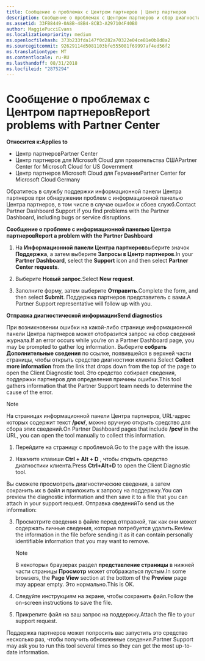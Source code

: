 ```yaml
---
title: Сообщение о проблемах с Центром партнеров | Центр партнеров
description: Сообщение о проблемах с Центром партнеров и сбор диагностической информации для сотрудников службы поддержки.
ms.assetid: 33FB8449-0A8B-48B4-8CB3-A297104F40B0
author: MaggiePucciEvans
ms.localizationpriority: medium
ms.openlocfilehash: 373b233fda147f0d282a70322e04ce81e0b8d8a2
ms.sourcegitcommit: 92629114d5081103bfe555081f69997af4ed56f2
ms.translationtype: MT
ms.contentlocale: ru-RU
ms.lasthandoff: 08/31/2018
ms.locfileid: "2875294"
---
```

# <a name="report-problems-with-partner-center"></a><span data-ttu-id="eced3-103">Сообщение о проблемах с Центром партнеров</span><span class="sxs-lookup"><span data-stu-id="eced3-103">Report problems with Partner Center</span></span>

**<span data-ttu-id="eced3-104">Относится к:</span><span class="sxs-lookup"><span data-stu-id="eced3-104">Applies to</span></span>**

-  <span data-ttu-id="eced3-105">Центр партнеров</span><span class="sxs-lookup"><span data-stu-id="eced3-105">Partner Center</span></span>
-  <span data-ttu-id="eced3-106">Центр партнеров для Microsoft Cloud для правительства США</span><span class="sxs-lookup"><span data-stu-id="eced3-106">Partner Center for Microsoft Cloud for US Government</span></span>
-  <span data-ttu-id="eced3-107">Центр партнеров Microsoft Cloud для Германии</span><span class="sxs-lookup"><span data-stu-id="eced3-107">Partner Center for Microsoft Cloud Germany</span></span>

<span data-ttu-id="eced3-108">Обратитесь в службу поддержки информационной панели Центра партнеров при обнаружении проблем с информационной панелью Центра партнеров, в том числе в случае ошибок и сбоев служб.</span><span class="sxs-lookup"><span data-stu-id="eced3-108">Contact Partner Dashboard Support if you find problems with the Partner Dashboard, including bugs or service disruptions.</span></span>

**<span data-ttu-id="eced3-109">Сообщение о проблеме с информационной панелью Центра партнеров</span><span class="sxs-lookup"><span data-stu-id="eced3-109">Report a problem with the Partner Dashboard</span></span>**

1.  <span data-ttu-id="eced3-110">На **Информационной панели Центра партнеров**выберите значок **Поддержка**, а затем выберите **Запросы в Центр партнеров**.</span><span class="sxs-lookup"><span data-stu-id="eced3-110">In your **Partner Dashboard**, select the **Support** icon and then select **Partner Center requests**.</span></span>

2.  <span data-ttu-id="eced3-111">Выберите **Новый запрос**.</span><span class="sxs-lookup"><span data-stu-id="eced3-111">Select **New request**.</span></span>

3.  <span data-ttu-id="eced3-112">Заполните форму, затем выберите **Отправить**.</span><span class="sxs-lookup"><span data-stu-id="eced3-112">Complete the form, and then select **Submit**.</span></span> <span data-ttu-id="eced3-113">Поддержка партнеров представитель с вами.</span><span class="sxs-lookup"><span data-stu-id="eced3-113">A Partner Support representative will follow up with you.</span></span>

**<span data-ttu-id="eced3-114">Отправка диагностической информации</span><span class="sxs-lookup"><span data-stu-id="eced3-114">Send diagnostics</span></span>**

<span data-ttu-id="eced3-115">При возникновении ошибки на какой-либо странице информационной панели Центра партнеров может отобразится запрос на сбор сведений журнала.</span><span class="sxs-lookup"><span data-stu-id="eced3-115">If an error occurs while you’re on a Partner Dashboard page, you may be prompted to gather log information.</span></span> <span data-ttu-id="eced3-116">Выберите **собрать Дополнительные сведения** по ссылке, появившейся в верхней части страницы, чтобы открыть средство диагностики клиента.</span><span class="sxs-lookup"><span data-stu-id="eced3-116">Select **Collect more information** from the link that drops down from the top of the page to open the Client Diagnostic tool.</span></span> <span data-ttu-id="eced3-117">Это средство собирает сведения, поддержки партнеров для определения причины ошибки.</span><span class="sxs-lookup"><span data-stu-id="eced3-117">This tool gathers information that the Partner Support team needs to determine the cause of the error.</span></span> 

>[!NOTE]
><span data-ttu-id="eced3-118">На страницах информационной панели Центра партнеров, URL-адрес которых содержит текст **/pcv/**, можно вручную открыть средство для сбора этих сведений.</span><span class="sxs-lookup"><span data-stu-id="eced3-118">On Partner Dashboard pages that include **/pcv/** in the URL, you can open the tool manually to collect this information.</span></span>

1.  <span data-ttu-id="eced3-119">Перейдите на страницу с проблемой.</span><span class="sxs-lookup"><span data-stu-id="eced3-119">Go to the page with the issue.</span></span>

2.  <span data-ttu-id="eced3-120">Нажмите клавиши **Ctrl + Alt + D** , чтобы открыть средство диагностики клиента.</span><span class="sxs-lookup"><span data-stu-id="eced3-120">Press **Ctrl+Alt+D** to open the Client Diagnostic tool.</span></span>

<span data-ttu-id="eced3-121">Вы сможете просмотреть диагностические сведения, а затем сохранить их в файл и приложить к запросу на поддержку.</span><span class="sxs-lookup"><span data-stu-id="eced3-121">You can preview the diagnostic information and then save it to a file that you can attach in your support request.</span></span> <span data-ttu-id="eced3-122">Отправка сведений</span><span class="sxs-lookup"><span data-stu-id="eced3-122">To send us the information:</span></span>

3.  <span data-ttu-id="eced3-123">Просмотрите сведения в файле перед отправкой, так как они может содержать личные сведения, которые потребуется удалить.</span><span class="sxs-lookup"><span data-stu-id="eced3-123">Review the information in the file before sending it as it can contain personally identifiable information that you may want to remove.</span></span> 

    >[!NOTE]
    ><span data-ttu-id="eced3-124">В некоторых браузерах раздел **представление страницы** в нижней части страницы **Просмотр** может отображаться пустым.</span><span class="sxs-lookup"><span data-stu-id="eced3-124">In some browsers, the **Page View** section at the bottom of the **Preview** page may appear empty.</span></span> <span data-ttu-id="eced3-125">Это нормально.</span><span class="sxs-lookup"><span data-stu-id="eced3-125">This is OK.</span></span>

4.  <span data-ttu-id="eced3-126">Следуйте инструкциям на экране, чтобы сохранить файл.</span><span class="sxs-lookup"><span data-stu-id="eced3-126">Follow the on-screen instructions to save the file.</span></span>

5.  <span data-ttu-id="eced3-127">Прикрепите файл на ваш запрос на поддержку.</span><span class="sxs-lookup"><span data-stu-id="eced3-127">Attach the file to your support request.</span></span>

<span data-ttu-id="eced3-128">Поддержка партнеров может попросить вас запустить это средство несколько раз, чтобы получить обновленные сведения.</span><span class="sxs-lookup"><span data-stu-id="eced3-128">Partner Support may ask you to run this tool several times so they can get the most up-to-date information.</span></span>

